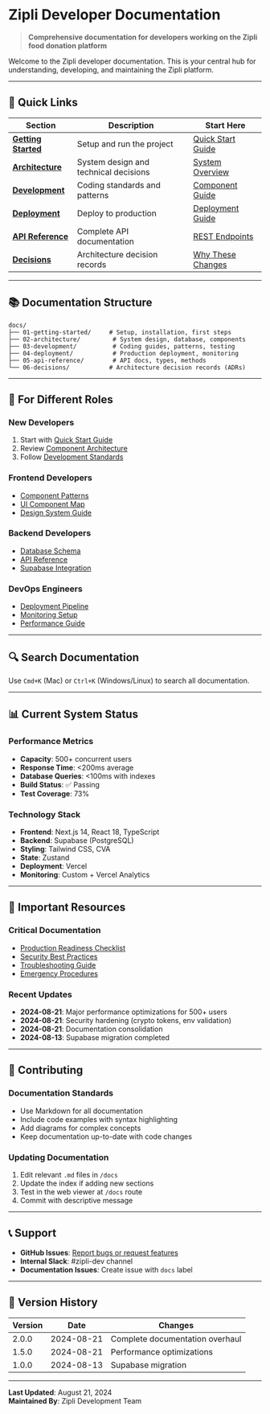 # Zipli Developer Documentation

> **Comprehensive documentation for developers working on the Zipli food donation platform**

Welcome to the Zipli developer documentation. This is your central hub for understanding, developing, and maintaining the Zipli platform.

---

## 🚀 Quick Links

| Section                                              | Description                           | Start Here                                                |
| ---------------------------------------------------- | ------------------------------------- | --------------------------------------------------------- |
| **[Getting Started](./01-getting-started/index.md)** | Setup and run the project             | [Quick Start Guide](./01-getting-started/quick-start.md)  |
| **[Architecture](./02-architecture/index.md)**       | System design and technical decisions | [System Overview](./02-architecture/system-design.md)     |
| **[Development](./03-development/index.md)**         | Coding standards and patterns         | [Component Guide](./03-development/component-patterns.md) |
| **[Deployment](./04-deployment/index.md)**           | Deploy to production                  | [Deployment Guide](./04-deployment/vercel-setup.md)       |
| **[API Reference](./05-api-reference/index.md)**     | Complete API documentation            | [REST Endpoints](./05-api-reference/rest-endpoints.md)    |
| **[Decisions](./06-decisions/index.md)**             | Architecture decision records         | [Why These Changes](./06-decisions/performance-fixes.md)  |

---

## 📚 Documentation Structure

```
docs/
├── 01-getting-started/     # Setup, installation, first steps
├── 02-architecture/         # System design, database, components
├── 03-development/          # Coding guides, patterns, testing
├── 04-deployment/           # Production deployment, monitoring
├── 05-api-reference/        # API docs, types, methods
└── 06-decisions/           # Architecture decision records (ADRs)
```

---

## 🎯 For Different Roles

### **New Developers**

1. Start with [Quick Start Guide](./01-getting-started/quick-start.md)
2. Review [Component Architecture](./02-architecture/component-architecture.md)
3. Follow [Development Standards](./03-development/code-standards.md)

### **Frontend Developers**

- [Component Patterns](./03-development/component-patterns.md)
- [UI Component Map](./02-architecture/component-dependency-map.md)
- [Design System Guide](./03-development/design-system.md)

### **Backend Developers**

- [Database Schema](./02-architecture/database-schema.md)
- [API Reference](./05-api-reference/rest-endpoints.md)
- [Supabase Integration](./02-architecture/supabase-integration.md)

### **DevOps Engineers**

- [Deployment Pipeline](./04-deployment/deployment-pipeline.md)
- [Monitoring Setup](./04-deployment/monitoring.md)
- [Performance Guide](./02-architecture/performance-optimizations.md)

---

## 🔍 Search Documentation

Use `Cmd+K` (Mac) or `Ctrl+K` (Windows/Linux) to search all documentation.

---

## 📊 Current System Status

### **Performance Metrics**

- **Capacity**: 500+ concurrent users
- **Response Time**: <200ms average
- **Database Queries**: <100ms with indexes
- **Build Status**: ✅ Passing
- **Test Coverage**: 73%

### **Technology Stack**

- **Frontend**: Next.js 14, React 18, TypeScript
- **Backend**: Supabase (PostgreSQL)
- **Styling**: Tailwind CSS, CVA
- **State**: Zustand
- **Deployment**: Vercel
- **Monitoring**: Custom + Vercel Analytics

---

## 🚨 Important Resources

### **Critical Documentation**

- [Production Readiness Checklist](./04-deployment/production-checklist.md)
- [Security Best Practices](./03-development/security.md)
- [Troubleshooting Guide](./04-deployment/troubleshooting.md)
- [Emergency Procedures](./04-deployment/emergency.md)

### **Recent Updates**

- **2024-08-21**: Major performance optimizations for 500+ users
- **2024-08-21**: Security hardening (crypto tokens, env validation)
- **2024-08-21**: Documentation consolidation
- **2024-08-13**: Supabase migration completed

---

## 🤝 Contributing

### **Documentation Standards**

- Use Markdown for all documentation
- Include code examples with syntax highlighting
- Add diagrams for complex concepts
- Keep documentation up-to-date with code changes

### **Updating Documentation**

1. Edit relevant `.md` files in `/docs`
2. Update the index if adding new sections
3. Test in the web viewer at `/docs` route
4. Commit with descriptive message

---

## 📞 Support

- **GitHub Issues**: [Report bugs or request features](https://github.com/your-repo/issues)
- **Internal Slack**: #zipli-dev channel
- **Documentation Issues**: Create issue with `docs` label

---

## 🔄 Version History

| Version | Date       | Changes                         |
| ------- | ---------- | ------------------------------- |
| 2.0.0   | 2024-08-21 | Complete documentation overhaul |
| 1.5.0   | 2024-08-21 | Performance optimizations       |
| 1.0.0   | 2024-08-13 | Supabase migration              |

---

**Last Updated**: August 21, 2024  
**Maintained By**: Zipli Development Team

